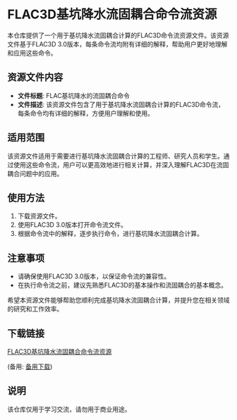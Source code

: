 # FLAC3D基坑降水流固耦合命令流资源

本仓库提供了一个用于基坑降水流固耦合计算的FLAC3D命令流资源文件。该资源文件基于FLAC3D 3.0版本，每条命令流均附有详细的解释，帮助用户更好地理解和应用这些命令。

## 资源文件内容

- **文件标题**: FLAC基坑降水的流固耦合命令
- **文件描述**: 该资源文件包含了用于基坑降水流固耦合计算的FLAC3D命令流，每条命令均有详细的解释，方便用户理解和使用。

## 适用范围

该资源文件适用于需要进行基坑降水流固耦合计算的工程师、研究人员和学生。通过使用这些命令流，用户可以更高效地进行相关计算，并深入理解FLAC3D在流固耦合问题中的应用。

## 使用方法

1. 下载资源文件。
2. 使用FLAC3D 3.0版本打开命令流文件。
3. 根据命令流中的解释，逐步执行命令，进行基坑降水流固耦合计算。

## 注意事项

- 请确保使用FLAC3D 3.0版本，以保证命令流的兼容性。
- 在执行命令流之前，建议先熟悉FLAC3D的基本操作和流固耦合的基本概念。

希望本资源文件能够帮助您顺利完成基坑降水流固耦合计算，并提升您在相关领域的研究和工作效率。

## 下载链接
[FLAC3D基坑降水流固耦合命令流资源](https://pan.quark.cn/s/afc697819e1f) 

(备用: [备用下载](https://pan.baidu.com/s/12egfmxc9sm-WkZJQMqyB1Q?pwd=1234))

## 说明

该仓库仅用于学习交流，请勿用于商业用途。
